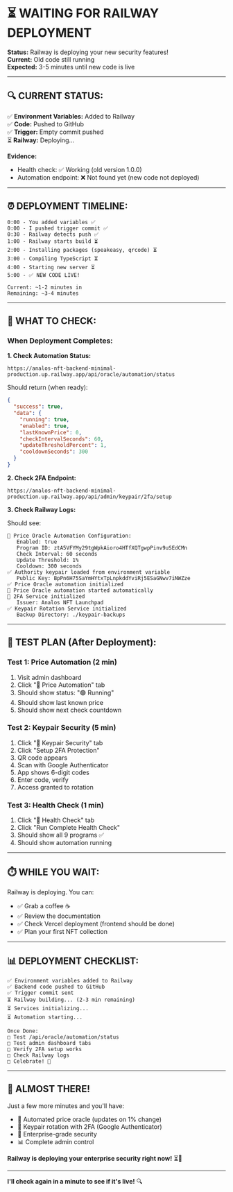# ⏳ **WAITING FOR RAILWAY DEPLOYMENT**

**Status:** Railway is deploying your new security features!  
**Current:** Old code still running  
**Expected:** 3-5 minutes until new code is live

---

## 🔍 **CURRENT STATUS:**

✅ **Environment Variables:** Added to Railway  
✅ **Code:** Pushed to GitHub  
✅ **Trigger:** Empty commit pushed  
⏳ **Railway:** Deploying...  

**Evidence:**
- Health check: ✅ Working (old version 1.0.0)
- Automation endpoint: ❌ Not found yet (new code not deployed)

---

## ⏰ **DEPLOYMENT TIMELINE:**

```
0:00 - You added variables ✅
0:00 - I pushed trigger commit ✅
0:30 - Railway detects push ✅
1:00 - Railway starts build ⏳
2:00 - Installing packages (speakeasy, qrcode) ⏳
3:00 - Compiling TypeScript ⏳
4:00 - Starting new server ⏳
5:00 - ✅ NEW CODE LIVE!

Current: ~1-2 minutes in
Remaining: ~3-4 minutes
```

---

## 🎯 **WHAT TO CHECK:**

### **When Deployment Completes:**

**1. Check Automation Status:**
```
https://analos-nft-backend-minimal-production.up.railway.app/api/oracle/automation/status
```

Should return (when ready):
```json
{
  "success": true,
  "data": {
    "running": true,
    "enabled": true,
    "lastKnownPrice": 0,
    "checkIntervalSeconds": 60,
    "updateThresholdPercent": 1,
    "cooldownSeconds": 300
  }
}
```

**2. Check 2FA Endpoint:**
```
https://analos-nft-backend-minimal-production.up.railway.app/api/admin/keypair/2fa/setup
```

**3. Check Railway Logs:**

Should see:
```
🤖 Price Oracle Automation Configuration:
   Enabled: true
   Program ID: ztA5VFYMy29tgWpkAioro4HTfXQTgwpPinv9uSEdCMn
   Check Interval: 60 seconds
   Update Threshold: 1%
   Cooldown: 300 seconds
✅ Authority keypair loaded from environment variable
   Public Key: BpPn6H75SaYmHYtxTpLnpkddYviRj5ESaGNwv7iNWZze
✅ Price Oracle automation initialized
🚀 Price Oracle automation started automatically
🔐 2FA Service initialized
   Issuer: Analos NFT Launchpad
✅ Keypair Rotation Service initialized
   Backup Directory: ./keypair-backups
```

---

## 🧪 **TEST PLAN (After Deployment):**

### **Test 1: Price Automation** (2 min)
1. Visit admin dashboard
2. Click "🤖 Price Automation" tab
3. Should show status: "🟢 Running"
4. Should show last known price
5. Should show next check countdown

### **Test 2: Keypair Security** (5 min)
1. Click "🔐 Keypair Security" tab
2. Click "Setup 2FA Protection"
3. QR code appears
4. Scan with Google Authenticator
5. App shows 6-digit codes
6. Enter code, verify
7. Access granted to rotation

### **Test 3: Health Check** (1 min)
1. Click "🏥 Health Check" tab
2. Click "Run Complete Health Check"
3. Should show all 9 programs ✅
4. Should show automation running

---

## ⏱️ **WHILE YOU WAIT:**

Railway is deploying. You can:
- ✅ Grab a coffee ☕
- ✅ Review the documentation
- ✅ Check Vercel deployment (frontend should be done)
- ✅ Plan your first NFT collection

---

## 📊 **DEPLOYMENT CHECKLIST:**

```
✅ Environment variables added to Railway
✅ Backend code pushed to GitHub
✅ Trigger commit sent
⏳ Railway building... (2-3 min remaining)
⏳ Services initializing...
⏳ Automation starting...

Once Done:
□ Test /api/oracle/automation/status
□ Test admin dashboard tabs
□ Verify 2FA setup works
□ Check Railway logs
□ Celebrate! 🎉
```

---

## 🎊 **ALMOST THERE!**

Just a few more minutes and you'll have:
- 🤖 Automated price oracle (updates on 1% change)
- 🔐 Keypair rotation with 2FA (Google Authenticator)
- 🔐 Enterprise-grade security
- 📊 Complete admin control

**Railway is deploying your enterprise security right now!** ⏳🚀

---

**I'll check again in a minute to see if it's live!** 🔍

